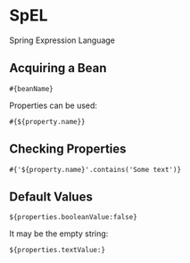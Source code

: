 # SpEL

Spring Expression Language

## Acquiring a Bean

```text
#{beanName}
```

Properties can be used:

```text
#{${property.name}}
```

## Checking Properties

```text
#{'${property.name}'.contains('Some text')}
```

## Default Values

```text
${properties.booleanValue:false}
```

It may be the empty string:

```text
${properties.textValue:}
```

